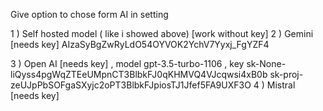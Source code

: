 Give option to chose form AI in setting

1 ) Self hosted model ( like i showed above) [work without key]
2 ) Gemini [needs key]
AIzaSyBgZwRyLdO54OYVOK2YchV7Yyxj_FgYZF4

3 ) Open AI [needs key] , model gpt-3.5-turbo-1106 , key sk-None-liQyss4pgWqZTEeUMpnCT3BlbkFJ0qKHMVQ4VJcqwsi4xB0b
sk-proj-zeUJpPbSOFgaSXyjc2oPT3BlbkFJpiosTJ1Jfef5FA9UXF3O
4 ) Mistral [needs key]
